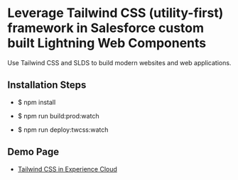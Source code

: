 # Leverage Tailwind CSS (utility-first) framework in Salesforce custom built Lightning Web Components

Use Tailwind CSS and SLDS to build modern websites and web applications.

## Installation Steps

- $ npm install

- $ npm run build:prod:watch

- $ npm run deploy:twcss:watch

## Demo Page

- [Tailwind CSS in Experience Cloud](https://sfadventurer-dev-ed.develop.my.site.com/sftailwind/)
